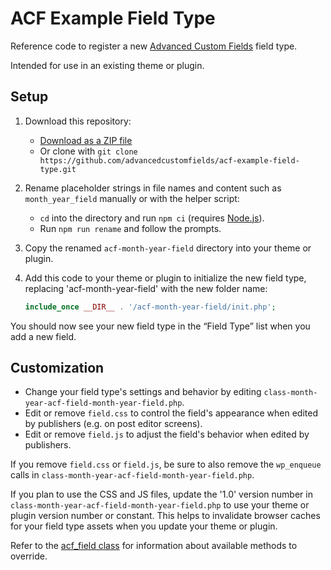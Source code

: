 # ACF Example Field Type

Reference code to register a new [Advanced Custom Fields](https://www.advancedcustomfields.com/) field type.

Intended for use in an existing theme or plugin.

## Setup

1. Download this repository:
    - [Download as a ZIP file](https://github.com/advancedcustomfields/acf-example-field-type/archive/refs/heads/main.zip)
    - Or clone with `git clone https://github.com/advancedcustomfields/acf-example-field-type.git`
2. Rename placeholder strings in file names and content such as `month_year_field` manually or with the helper script: 
    - `cd` into the directory and run `npm ci` (requires [Node.js](https://nodejs.org/)).
    - Run `npm run rename` and follow the prompts.
3. Copy the renamed `acf-month-year-field` directory into your theme or plugin.
4. Add this code to your theme or plugin to initialize the new field type, replacing 'acf-month-year-field' with the new folder name:

    ```php
    include_once __DIR__ . '/acf-month-year-field/init.php';    
    ```

You should now see your new field type in the “Field Type” list when you add a new field.

## Customization

- Change your field type's settings and behavior by editing `class-month-year-acf-field-month-year-field.php`.
- Edit or remove `field.css` to control the field's appearance when edited by publishers (e.g. on post editor screens).
- Edit or remove `field.js` to adjust the field's behavior when edited by publishers.

If you remove `field.css` or `field.js`, be sure to also remove the `wp_enqueue` calls in `class-month-year-acf-field-month-year-field.php`.

If you plan to use the CSS and JS files, update the '1.0' version number in `class-month-year-acf-field-month-year-field.php` to use your theme or plugin version number or constant. This helps to invalidate browser caches for your field type assets when you update your theme or plugin.

Refer to the [acf_field class](https://github.com/AdvancedCustomFields/acf/blob/master/includes/fields/class-acf-field.php) for information about available methods to override.
